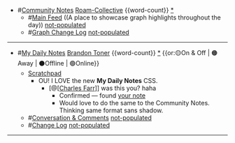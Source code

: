 - #[Community Notes](<Community Notes.md>) [Roam-Collective](<Roam-Collective.md>) {{word-count}} [*]([rc](<rc.md>))
    - #[Main Feed](<Main Feed.md>) ((A place to showcase graph highlights throughout the day)) [not-populated](<not-populated.md>) 
    - #[Graph Change Log](<Graph Change Log.md>) [not-populated](<not-populated.md>)
- ---
- #[My Daily Notes](<My Daily Notes.md>) [Brandon Toner](<Brandon Toner.md>) {{word-count}} [*]([bnt](<bnt.md>)) {{or:🟡On & Off | 🟠Away | ⚫️Offline | 🟢Online}}
    - [Scratchpad](<Scratchpad.md>) 
        - OU! I LOVE the new __My Daily Notes__ CSS. 
            - [@[[Charles Farr](<@[[Charles Farr.md>)]] was this you? haha 
                - Confirmed — found [your note](((XGnwOJQ_2)))
                - Would love to do the same to the Community Notes. Thinking same format sans shadow. 
    - #[Conversation & Comments](<Conversation & Comments.md>) [not-populated](<not-populated.md>) 
    - #[Change Log](<Change Log.md>) [not-populated](<not-populated.md>)
- ---
